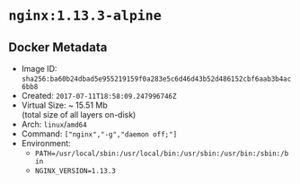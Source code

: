 # `nginx:1.13.3-alpine`

## Docker Metadata

- Image ID: `sha256:ba60b24dbad5e955219159f0a283e5c6d46d43b52d486152cbf6aab3b4ac6bb8`
- Created: `2017-07-11T18:58:09.247996746Z`
- Virtual Size: ~ 15.51 Mb  
  (total size of all layers on-disk)
- Arch: `linux`/`amd64`
- Command: `["nginx","-g","daemon off;"]`
- Environment:
  - `PATH=/usr/local/sbin:/usr/local/bin:/usr/sbin:/usr/bin:/sbin:/bin`
  - `NGINX_VERSION=1.13.3`
